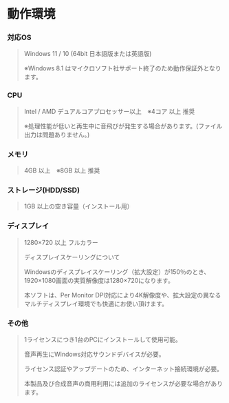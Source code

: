 


動作環境
====


  


### 対応OS



> Windows 11 / 10 (64bit 日本語版または英語版)
>    
> 
>  ※Windows 8\.1 はマイクロソフト社サポート終了のため動作保証外となります。


  

### CPU



> Intel / AMD デュアルコアプロセッサー以上　※4コア 以上 推奨
>    
> 
>  ※処理性能が低いと再生中に音飛びが発生する場合があります。(ファイル出力は問題ありません。)


  

### メモリ



> 4GB 以上　※8GB 以上 推奨


  

### ストレージ(HDD/SSD)



> 1GB 以上の空き容量（インストール用）


  

### ディスプレイ



> 1280×720 以上 フルカラー
>  
> 
>  ディスプレイスケーリングについて
>  
> 
>  Windowsのディスプレイスケーリング（拡大設定）が150％のとき、1920×1080画面の実質解像度は1280×720になります。
>    
> 
>  本ソフトは、Per Monitor DPI対応により4K解像度や、拡大設定の異なるマルチディスプレイ環境でも快適にお使い頂けます。


  

### その他



> 1ライセンスにつき1台のPCにインストールして使用可能。
>    
> 
>  音声再生にWindows対応サウンドデバイスが必要。
>    
> 
>  ライセンス認証やアップデートのため、インターネット接続環境が必要。
>    
> 
>  本製品及び合成音声の商用利用には追加のライセンスが必要な場合があります。






